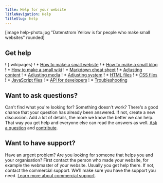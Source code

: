 ```yaml
---
Title: Help for your website
TitleNavigation: Help
TitleSlug: help
---
```

[image help-photo.jpg "Datenstrom Yellow is for people who make small websites" rounded]

## Get help

! {.wikipages}
! * [How to make a small website](how-to-make-a-small-website)
! * [How to make a small blog](how-to-make-a-small-blog)
! * [How to make a small wiki](how-to-make-a-small-wiki)
! * [Markdown cheat sheet](markdown-cheat-sheet)
! * [Adjusting content](adjusting-content)
! * [Adjusting media](adjusting-media)
! * [Adjusting system](adjusting-system)
! * [HTML files](html-files)
! * [CSS files](css-files)
! * [JavaScript files](javascript-files)
! * [API for developers](api-for-developers)
! * [Troubleshooting](troubleshooting)

## Want to ask questions?

Can't find what you're looking for? Something doesn't work? There's a good chance that your question has already been answered. If not, create a new discussion. Add a lot of details, the more we know the better we can help. That way you get help and everyone else can read the answers as well. [Ask a question](https://github.com/datenstrom/yellow/discussions) and [contribute](contributing-guidelines). 

## Want to have support?

Have an urgent problem? Are you looking for someone that helps you and your organisation? First contact the person who made your website, for example the webmaster of your website. Usually you get help there. If not, contact the commercial support. We'll make sure you have the support you need. [Learn more about commercial support](https://mayberg.se/support/).
